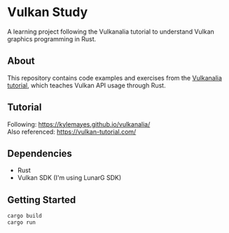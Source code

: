 # Vulkan Study

A learning project following the Vulkanalia tutorial to understand Vulkan graphics programming in Rust.

## About

This repository contains code examples and exercises from the [Vulkanalia tutorial](https://kylemayes.github.io/vulkanalia/), which teaches Vulkan API usage through Rust.

## Tutorial

Following: https://kylemayes.github.io/vulkanalia/  
Also referenced: https://vulkan-tutorial.com/

## Dependencies

- Rust
- Vulkan SDK (I'm using LunarG SDK)

## Getting Started

```bash
cargo build
cargo run
```
